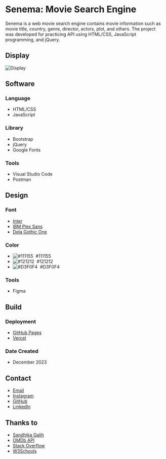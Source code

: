 # Senema: Movie Search Engine
Senema is a web movie search engine contains movie information such as movie title, country, genre, director, actors, plot, and others. The project was developed for practicing API using HTML/CSS, JavaScript programming, and jQuery.

## Display
![Display](https://luqmanherifa.site/img/imgsenema.png)

## Software
### Language
  - HTML/CSS
  - JavaScript

### Library
  - Bootstrap
  - jQuery
  - Google Fonts

### Tools
  - Visual Studio Code
  - Postman

## Design
### Font
  - [Inter](https://fonts.google.com/specimen/Inter)
  - [IBM Plex Sans](https://fonts.google.com/specimen/IBM+Plex+Sans)
  - [Dela Gothic One](https://fonts.google.com/specimen/Dela+Gothic+One)

### Color
  - ![#111155](https://placehold.co/20x20/111155/111155.png)  #111155
  - ![#121212](https://placehold.co/20x20/121212/121212.png)  #121212
  - ![#D3F0F4](https://placehold.co/20x20/D3F0F4/D3F0F4.png)  #D3F0F4

### Tools
  - Figma

## Build
### Deployment
  - [GitHub Pages](https://luqmanherifa.github.io/senema-movie-search-engine)
  - [Vercel](https://senema-luqmanherifa.vercel.app)
  
### Date Created
  - December 2023

## Contact
  - [Email](mailto:luqmanherifa@gmail.com)
  - [Instagram](https://www.instagram.com/luqmanherifa)
  - [GitHub](https://github.com/luqmanherifa)
  - [LinkedIn](https://www.linkedin.com/in/luqmanherifa)

## Thanks to
  - [Sandhika Galih](https://www.youtube.com/@sandhikagalihWPU)
  - [OMDb API](https://www.omdbapi.com)
  - [Stack Overflow](https://stackoverflow.com)
  - [W3Schools](https://www.w3schools.com)
